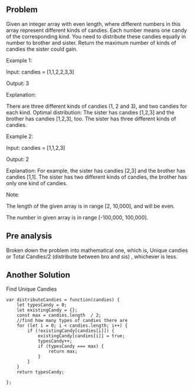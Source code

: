 ## Problem

Given an integer array with even length, where different numbers in this array represent different kinds of candies. Each number means one candy of the corresponding kind. You need to distribute these candies equally in number to brother and sister. Return the maximum number of kinds of candies the sister could gain.

Example 1:

Input: candies = [1,1,2,2,3,3]

Output: 3

Explanation:

There are three different kinds of candies (1, 2 and 3), and two candies for each kind.
Optimal distribution: The sister has candies [1,2,3] and the brother has candies [1,2,3], too.
The sister has three different kinds of candies.

Example 2:

Input: candies = [1,1,2,3]

Output: 2

Explanation: For example, the sister has candies [2,3] and the brother has candies [1,1].
The sister has two different kinds of candies, the brother has only one kind of candies.

Note:

The length of the given array is in range [2, 10,000], and will be even.

The number in given array is in range [-100,000, 100,000].

## Pre analysis

Broken down the problem into mathematical one, which is, Unique candies or Total Candies/2 (distribute between bro and sis) , whichever is less.

## Another Solution

Find Unique Candies

    var distributeCandies = function(candies) {
        let typesCandy = 0;
        let existingCandy = {};
        const max = candies.length  / 2;
        //find how many types of candies there are
        for (let i = 0; i < candies.length; i++) {
            if (!existingCandy[candies[i]]) {
                existingCandy[candies[i]] = true;
                typesCandy++;
                if (typesCandy === max) {
                    return max;
                }
            }
        }
        return typesCandy;

    };

